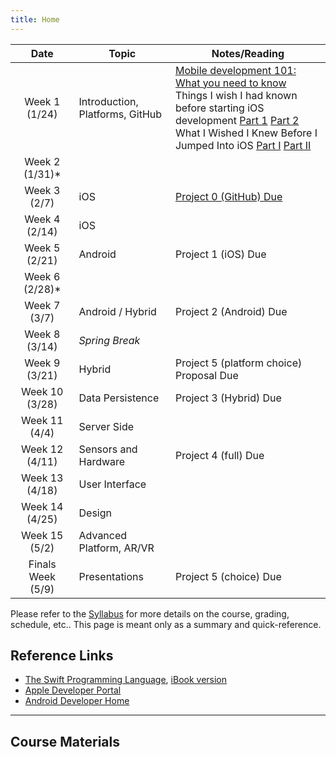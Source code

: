```yaml
---
title: Home
---
```


| Date | Topic | Notes/Reading |
| :---:               | ---   | --- |
| Week&nbsp;1 (1/24)  | Introduction, Platforms, GitHub | [Mobile development 101: What you need to know][infow]<br/>Things I wish I had known before starting iOS development [Part 1][wish1] [Part 2][wish2]<br/>What I Wished I Knew Before I Jumped Into iOS [Part I][spwish1] [Part II][spwish2] |
| Week&nbsp;2 (1/31)* | | |
| Week&nbsp;3 (2/7)   | iOS  | [Project 0 (GitHub) Due](/project-0) |
| Week&nbsp;4 (2/14)  | iOS  | |
| Week&nbsp;5 (2/21)  | Android  | Project 1 (iOS) Due |
| Week&nbsp;6 (2/28)* | | |
| Week&nbsp;7 (3/7)   | Android / Hybrid | Project 2 (Android) Due |
| Week&nbsp;8 (3/14)  | *Spring Break* | |
| Week&nbsp;9 (3/21)  | Hybrid | Project 5 (platform choice) Proposal Due |
| Week&nbsp;10 (3/28) | Data Persistence | Project 3 (Hybrid) Due |
| Week&nbsp;11 (4/4)  | Server Side | |
| Week&nbsp;12 (4/11) | Sensors and Hardware | Project 4 (full) Due |
| Week&nbsp;13 (4/18) | User Interface | |
| Week&nbsp;14 (4/25) | Design | |
| Week&nbsp;15 (5/2)  | Advanced Platform, AR/VR | |
| Finals Week (5/9)   | Presentations | Project 5 (choice) Due |

Please refer to the [Syllabus](syllabus.html) for more details on the course, grading, schedule, etc.. This page is meant only as a summary and quick-reference.

## Reference Links

* [The Swift Programming Language](https://developer.apple.com/library/ios/documentation/Swift/Conceptual/Swift_Programming_Language/), 
[iBook version](https://itunes.apple.com/us/book/swift-programming-language/id881256329?mt=11)
* [Apple Developer Portal](http://developer.apple.com)
* [Android Developer Home](https://developer.android.com/)


<hr/>

## Course Materials

  [cs193p]: http://www.stanford.edu/class/cs193p/
  [cs193a]: http://www.stanford.edu/class/cs193a/
  [gtalk]: http://www.google.com/talk/
  [wish1]: https://medium.com/ios-os-x-development/things-i-wish-i-had-known-before-starting-ios-development-part-1-421a05e8447e#.lmbx6ocxu
  [wish2]: https://medium.com/ios-os-x-development/things-i-wish-i-had-known-before-starting-ios-development-part-2-d696eec65866#.4yhlbzxf2
  [spwish1]: http://simpleprogrammer.com/2015/11/18/what-i-wished-i-knew-before-i-jumped-into-ios-part-i/
  [spwish2]: http://simpleprogrammer.com/2015/12/23/what-i-wish-i-knew-before-i-jumped-into-ios-part-ii/
  [infow]: https://www.infoworld.com/article/2623833/mobile-development/mobile-development-101--what-you-need-to-know.html